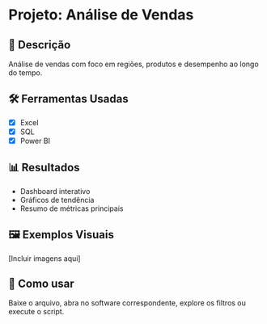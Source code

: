 # Projeto: Análise de Vendas

## 💼 Descrição
Análise de vendas com foco em regiões, produtos e desempenho ao longo do tempo.

## 🛠️ Ferramentas Usadas
- [x] Excel
- [x] SQL
- [x] Power BI

## 📊 Resultados
- Dashboard interativo
- Gráficos de tendência
- Resumo de métricas principais

## 🖼️ Exemplos Visuais
[Incluir imagens aqui]

## 📂 Como usar
Baixe o arquivo, abra no software correspondente, explore os filtros ou execute o script.
